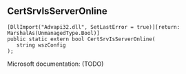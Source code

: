 ## CertSrvIsServerOnline

```
[DllImport("Advapi32.dll", SetLastError = true)][return: MarshalAs(UnmanagedType.Bool)]
public static extern bool CertSrvIsServerOnline(
   string wszConfig
);
```

Microsoft documentation: (TODO)
